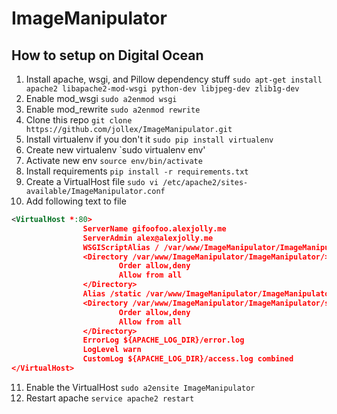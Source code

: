 # ImageManipulator

## How to setup on Digital Ocean
1. Install apache, wsgi, and Pillow dependency stuff
`sudo apt-get install apache2 libapache2-mod-wsgi python-dev libjpeg-dev zlib1g-dev`
2. Enable mod_wsgi
`sudo a2enmod wsgi`
3. Enable mod_rewrite
`sudo a2enmod rewrite`
4. Clone this repo
`git clone https://github.com/jollex/ImageManipulator.git`
5. Install virtualenv if you don't it
`sudo pip install virtualenv`
6. Create new virtualenv
`sudo virtualenv env'
7. Activate new env
`source env/bin/activate`
8. Install requirements
`pip install -r requirements.txt`
9. Create a VirtualHost file
`sudo vi /etc/apache2/sites-available/ImageManipulator.conf`
10. Add following text to file
```xml
<VirtualHost *:80>
                ServerName gifoofoo.alexjolly.me
                ServerAdmin alex@alexjolly.me
                WSGIScriptAlias / /var/www/ImageManipulator/ImageManipulator.wsgi
                <Directory /var/www/ImageManipulator/ImageManipulator/>
                        Order allow,deny
                        Allow from all
                </Directory>
                Alias /static /var/www/ImageManipulator/ImageManipulator/static
                <Directory /var/www/ImageManipulator/ImageManipulator/static/>
                        Order allow,deny
                        Allow from all
                </Directory>
                ErrorLog ${APACHE_LOG_DIR}/error.log
                LogLevel warn
                CustomLog ${APACHE_LOG_DIR}/access.log combined
</VirtualHost>
```
11. Enable the VirtualHost
`sudo a2ensite ImageManipulator`
12. Restart apache
`service apache2 restart`
